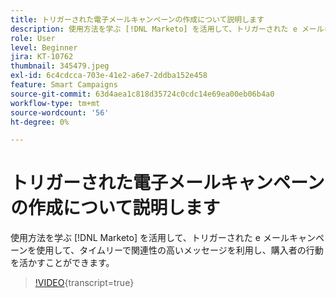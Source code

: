 ```yaml
---
title: トリガーされた電子メールキャンペーンの作成について説明します
description: 使用方法を学ぶ [!DNL Marketo] を活用して、トリガーされた e メールキャンペーンを使用して、タイムリーで関連性の高いメッセージを利用し、購入者の行動を活かすことができます。
role: User
level: Beginner
jira: KT-10762
thumbnail: 345479.jpeg
exl-id: 6c4cdcca-703e-41e2-a6e7-2ddba152e458
feature: Smart Campaigns
source-git-commit: 63d4aea1c818d35724c0cdc14e69ea00eb06b4a0
workflow-type: tm+mt
source-wordcount: '56'
ht-degree: 0%

---
```


# トリガーされた電子メールキャンペーンの作成について説明します

使用方法を学ぶ [!DNL Marketo] を活用して、トリガーされた e メールキャンペーンを使用して、タイムリーで関連性の高いメッセージを利用し、購入者の行動を活かすことができます。

>[!VIDEO](https://video.tv.adobe.com/v/345479/?quality=12&learn=on){transcript=true}
